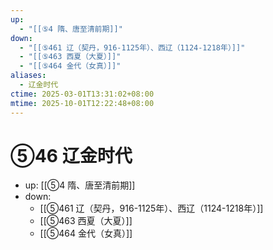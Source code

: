 ```yaml
---
up:
  - "[[⑤4 隋、唐至清前期]]"
down:
  - "[[⑤461 辽（契丹，916-1125年）、西辽（1124-1218年）]]"
  - "[[⑤463 西夏（大夏）]]"
  - "[[⑤464 金代（女真）]]"
aliases:
  - 辽金时代
ctime: 2025-03-01T13:31:02+08:00
mtime: 2025-10-01T12:22:48+08:00
---
```


# ⑤46 辽金时代

- up: [[⑤4 隋、唐至清前期]]
- down:	
	- [[⑤461 辽（契丹，916-1125年）、西辽（1124-1218年）]]
	- [[⑤463 西夏（大夏）]]
	- [[⑤464 金代（女真）]]
	
